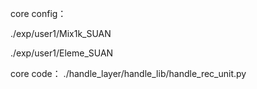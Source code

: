 core config：

./exp/user1/Mix1k_SUAN

./exp/user1/Eleme_SUAN

core code：
./handle_layer/handle_lib/handle_rec_unit.py



